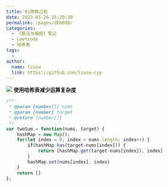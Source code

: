 ```yaml
---
title: 01两数之和
date: 2022-05-26 15:20:39
permalink: /pages/dbb688/
categories:
  - 《算法与编程》笔记
  - Leetcode
  - 哈希表
tags:
  -
author:
  name: liuzw
  link: https://github.com/liuzw-cyy
---
```

![](https://cdn.jsdelivr.net/gh/liuzw-cyy/images/img/1.两数之和.png)
**使用哈希表减少运算复杂度**
```js
/**
 * @param {number[]} nums
 * @param {number} target
 * @return {number[]}
 */
var twoSum = function(nums, target) {
    hashMap = new Map();
    for(let index = 0; index < nums.length; index++) {
        if(hashMap.has(target-nums[index])) {
            return [hashMap.get(target-nums[index]), index]
        }
        hashMap.set(nums[index], index)
    }
    return []
};
```